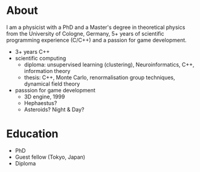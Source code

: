 About
=====

I am a physicist with a PhD and a Master's degree in theoretical physics from the University of Cologne, Germany, 5+ years of scientific programming experience (C/C++) and a passion for game development.

- 3+ years C++
- scientific computing
  * diploma: unsupervised learning (clustering), Neuroinformatics, C++, information theory
  * thesis: C++, Monte Carlo, renormalisation group techniques, dynamical field theory
- passsion for game development
  * 3D engine, 1999
  * Hephaestus?
  * Asteroids? Night & Day?

Education
=========

- PhD 
- Guest fellow (Tokyo, Japan)
- Diploma
